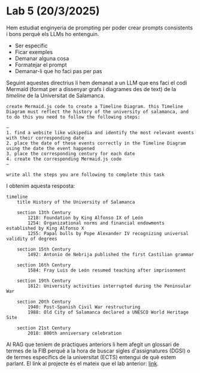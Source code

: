 # Lab 5 (20/3/2025)
Hem estudiat enginyeria de prompting per poder crear prompts consistents i bons perquè els LLMs ho entenguin.
- Ser específic
- Ficar exemples
- Demanar alguna cosa
- Formatejar el prompt
- Demanar-li que ho faci pas per pas

Seguint aquestes directrius li hem demanat a un LLM que ens faci el codi Mermaid (format per a dissenyar grafs i diagrames des de text) de la *timeline* de la Universitat de Salamanca.

```
create Mermaid.js code to create a Timeline Diagram. this Timeline Diagram must reflect the history of the university of salamanca, and to do this you need to follow the following steps:

—
1. find a website like wikipedia and identify the most relevant events with their corresponding date
2. place the date of these events correctly in the Timeline Diagram using the date the event happened
3. place the corresponding century for each date
4. create the corresponding Mermaid.js code
—

write all the steps you are following to complete this task
```

I obtenim aquesta resposta:

```mermaid
timeline
    title History of the University of Salamanca

    section 13th Century
        1218: Foundation by King Alfonso IX of León
        1254: Organizational norms and financial endowments established by King Alfonso X
        1255: Papal bulls by Pope Alexander IV recognizing universal validity of degrees

    section 15th Century
        1492: Antonio de Nebrija published the first Castilian grammar

    section 16th Century
        1584: Fray Luis de León resumed teaching after imprisonment

    section 19th Century
        1812: University activities interrupted during the Peninsular War

    section 20th Century
        1940: Post-Spanish Civil War restructuring
        1988: Old City of Salamanca declared a UNESCO World Heritage Site

    section 21st Century
        2018: 800th anniversary celebration
```

Al RAG que teníem de pràctiques anteriors li hem afegit un glossari de termes de la FIB perquè a la hora de buscar sigles d'assignatures (DGSI) o de termes específics de la universitat (ECTS) entengui de què estem parlant. El link al projecte és el mateix que el lab anterior: [link](https://github.com/DGSI-UPC/llm-chat-rag).
